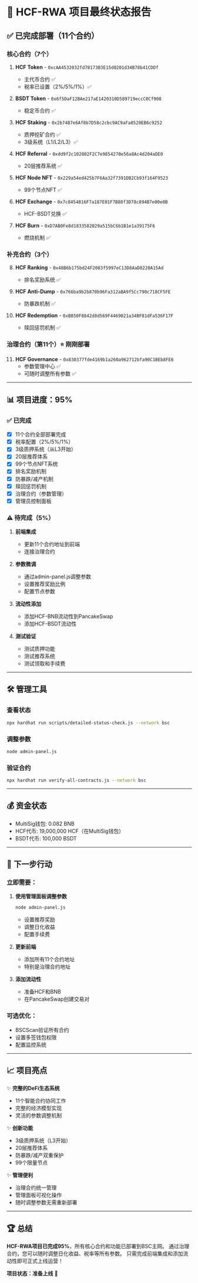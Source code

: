# 🎯 HCF-RWA 项目最终状态报告

## ✅ 已完成部署（11个合约）

### 核心合约（7个）
1. **HCF Token** - `0xcAA4532032fd78173B3E15d0201d34B78b41CDDf`
   - 主代币合约 ✅
   - 税率已设置（2%/5%/1%）✅
   
2. **BSDT Token** - `0x6f5DaF12BAe217aE1420310D589719eccC0Cf908`
   - 稳定币合约 ✅
   
3. **HCF Staking** - `0x2b74B7e6Af8b7D58c2cbc9AC9aFa8520EB6c9252`
   - 质押挖矿合约 ✅
   - 3级系统（L1/L2/L3）✅
   
4. **HCF Referral** - `0xdd9f2c102802F2C7e9854270e56a8Ac4d204aDE0`
   - 20层推荐系统 ✅
   
5. **HCF Node NFT** - `0x229a54ed425b7F6Aa32f7391DB2Cb93f164F9523`
   - 99个节点NFT ✅
   
6. **HCF Exchange** - `0x7c8454816F7a187E01F7B88f3D78c894B7e00e0B`
   - HCF-BSDT兑换 ✅
   
7. **HCF Burn** - `0xD7AB0Fe8d1833582029a515bC6b1B1e1a39175F6`
   - 燃烧机制 ✅

### 补充合约（3个）
8. **HCF Ranking** - `0x48B6b175bd24F2083f5997eC13D8AaD8220A15Ad`
   - 排名奖励系统 ✅
   
9. **HCF Anti-Dump** - `0x766ba9b2b870b96Fa312aBA9f5Cc790c718CF5FE`
   - 防暴跌机制 ✅
   
10. **HCF Redemption** - `0xB850F8842d8d569F4469021a34BF81dFa536F17F`
    - 赎回惩罚机制 ✅

### 治理合约（第11个）⭐ 刚刚部署
11. **HCF Governance** - `0x830377fde4169b1a260a962712bfa90C1BEb8FE6`
    - 参数管理中心 ✅
    - 可随时调整所有参数 ✅

---

## 📊 项目进度：95%

### ✅ 已完成
- [x] 11个合约全部部署完成
- [x] 税率配置（2%/5%/1%）
- [x] 3级质押系统（从L3开始）
- [x] 20层推荐体系
- [x] 99个节点NFT系统
- [x] 排名奖励机制
- [x] 防暴跌/减产机制
- [x] 赎回惩罚机制
- [x] 治理合约（参数管理）
- [x] 管理员控制面板

### ⚠️ 待完成（5%）
1. **前端集成**
   - 更新11个合约地址到前端
   - 连接治理合约

2. **参数微调**
   - 通过admin-panel.js调整参数
   - 设置推荐奖励比例
   - 配置节点参数

3. **流动性添加**
   - 添加HCF-BNB流动性到PancakeSwap
   - 添加HCF-BSDT流动性

4. **测试验证**
   - 测试质押功能
   - 测试推荐系统
   - 测试领取和手续费

---

## 🛠️ 管理工具

### 查看状态
```bash
npx hardhat run scripts/detailed-status-check.js --network bsc
```

### 调整参数
```bash
node admin-panel.js
```

### 验证合约
```bash
npx hardhat run verify-all-contracts.js --network bsc
```

---

## 💰 资金状态
- MultiSig钱包: 0.082 BNB
- HCF代币: 19,000,000 HCF（在MultiSig钱包）
- BSDT代币: 100,000 BSDT

---

## 🎯 下一步行动

### 立即需要：
1. **使用管理面板调整参数**
   ```bash
   node admin-panel.js
   ```
   - 设置推荐奖励
   - 调整日化收益
   - 配置手续费

2. **更新前端**
   - 添加所有11个合约地址
   - 特别是治理合约地址

3. **添加流动性**
   - 准备HCF和BNB
   - 在PancakeSwap创建交易对

### 可选优化：
- BSCScan验证所有合约
- 设置多签钱包权限
- 配置监控系统

---

## 📈 项目亮点

✨ **完整的DeFi生态系统**
- 11个智能合约协同工作
- 完整的经济模型实现
- 灵活的参数调整机制

✨ **创新功能**
- 3级质押系统（L3开始）
- 20层推荐体系
- 防暴跌/减产双重保护
- 99个限量节点

✨ **管理便利**
- 治理合约统一管理
- 管理面板可视化操作
- 随时调整参数无需重新部署

---

## 🏆 总结

**HCF-RWA项目已完成95%**，所有核心合约和功能已部署到BSC主网。
通过治理合约，您可以随时调整日化收益、税率等所有参数。
只需完成前端集成和添加流动性即可正式上线运营！

**项目状态：准备上线** 🚀